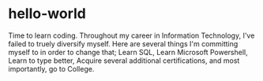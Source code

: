 # hello-world
Time to learn coding.
Throughout my career in Information Technology, I've failed to truely diversify myself. Here are several things I'm committing myself to in order to change that; Learn SQL, Learn Microsoft Powershell, Learn to type better, Acquire several additional certifications, and most importantly, go to College.
